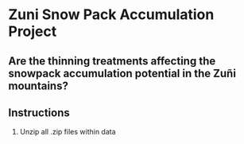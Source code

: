 # Zuni Snow Pack Accumulation Project

## Are the thinning treatments affecting the snowpack accumulation potential in the Zuñi mountains?

## Instructions
1. Unzip all .zip files within data